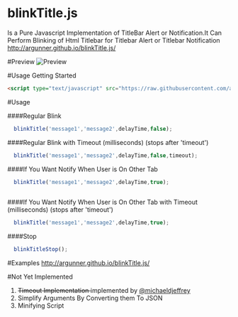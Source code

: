 # blinkTitle.js
Is a Pure Javascript Implementation of TitleBar Alert or Notification.It Can Perform Blinking of Html Titlebar for Titlebar Alert or Titlebar Notification http://argunner.github.io/blinkTitle.js/

#Preview
![Preview](https://github.com/argunner/blinkTitle.js/blob/master/op.gif)

#Usage
Getting Started
```html
<script type="text/javascript" src="https://raw.githubusercontent.com/argunner/blinkTitle.js/master/index.js"></script>
```

#Usage

####Regular Blink
```js
  blinkTitle('message1','message2',delayTime,false);
````
  
####Regular Blink with Timeout (milliseconds) (stops after 'timeout')
```js
  blinkTitle('message1','message2',delayTime,false,timeout);

```

####If You Want Notify When User is On Other Tab
```js
  blinkTitle('message1','message2',delayTime,true);
  
  ```
####If You Want Notify When User is On Other Tab with Timeout (milliseconds) (stops after 'timeout')
```js
  blinkTitle('message1','message2',delayTime,true);
```


####Stop 
```js
  blinkTitleStop();
  ```
#Examples
http://argunner.github.io/blinkTitle.js/

#Not Yet Implemented
1. <s> Timeout Implementation </s> implemented by [@michaeldjeffrey](https://github.com/michaeldjeffrey)
2. Simplify Arguments By Converting them To JSON
3. Minifying Script
